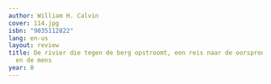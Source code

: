```yaml
---
author: William H. Calvin
cover: 114.jpg
isbn: "9035112822"
lang: en-us
layout: review
title: De rivier die tegen de berg opstroomt, een reis naar de oorsprong van de aarde
  en de mens
year: 0
---
```

